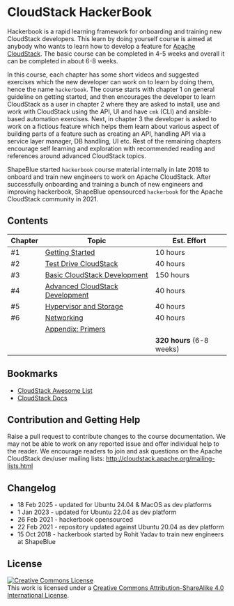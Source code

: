 # CloudStack HackerBook

Hackerbook is a rapid learning framework for onboarding and training new
CloudStack developers. This learn by doing yourself course is aimed at anybody
who wants to learn how to develop a feature for [Apache
CloudStack](http://cloudstack.apache.org/). The basic course can be completed in
4-5 weeks and overall it can be completed in about 6-8 weeks.

In this course, each chapter has some short videos and suggested exercises which
the new developer can work on to learn by doing them, hence the name
`hackerbook`. The course starts with chapter 1 on general guideline on getting
started, and then encourages the developer to learn CloudStack as a user
in chapter 2 where they are asked to install, use and work with CloudStack
using the API, UI and have `cmk` (CLI) and ansible-based automation exercises.
Next, in chapter 3 the developer is asked to work on a fictious feature which
helps them learn about various aspect of building parts of a feature such as
creating an API, handling API via a service layer manager, DB handling, UI etc.
Rest of the remaining chapters encourage self learning and exploration with
recommended reading and references around advanced CloudStack topics.

ShapeBlue started `hackerbook` course material internally in late 2018 to onboard
and train new engineers to work on Apache CloudStack. After successfully
onboarding and training a bunch of new engineers and improving hackerbook,
ShapeBlue opensourced `hackerbook` for the Apache CloudStack community in 2021.

## Contents

| Chapter | Topic | Est. Effort |
| ------- | ----- | ----------- |
| #1 | [Getting Started](0-init.md) | 10 hours |
| #2 | [Test Drive CloudStack](1-user.md) | 40 hours |
| #3 | [Basic CloudStack Development](2-dev.md) | 150 hours |
| #4 | [Advanced CloudStack Development](3-adv.md) | 40 hours |
| #5 | [Hypervisor and Storage](4-compute-storage.md) | 40 hours |
| #6 | [Networking](5-network.md) | 40 hours |
|    | [Appendix: Primers](primer/index.md) | |
| | | **320 hours** (6-8 weeks) |

## Bookmarks

- [CloudStack Awesome List](https://github.com/resmo/awesome-cloudstack)
- [CloudStack Docs](http://docs.cloudstack.apache.org/en/latest/)

## Contribution and Getting Help

Raise a pull request to contribute changes to the course documentation. We may not
be able to work on any reported issue and offer individual help to the reader.
We encourage readers to join and ask questions on the Apache CloudStack dev/user
mailing lists: http://cloudstack.apache.org/mailing-lists.html

## Changelog

- 18 Feb 2025 - updated for Ubuntu 24.04 & MacOS as dev platforms
- 1 Jan 2023 - updated for Ubuntu 22.04 as dev platform
- 26 Feb 2021 - hackerbook opensourced
- 22 Feb 2021 - repository updated against Ubuntu 20.04 as dev platform
- 15 Oct 2018 - hackerbook started by Rohit Yadav to train new engineers at ShapeBlue

## License

<a rel="license" href="http://creativecommons.org/licenses/by-sa/4.0/"><img
alt="Creative Commons License" style="border-width:0"
src="https://i.creativecommons.org/l/by-sa/4.0/88x31.png" /></a><br />This work
is licensed under a <a rel="license"
href="http://creativecommons.org/licenses/by-sa/4.0/">Creative Commons
Attribution-ShareAlike 4.0 International License</a>.
